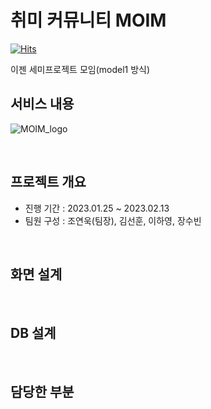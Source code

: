 # 취미 커뮤니티 MOIM
[![Hits](https://hits.seeyoufarm.com/api/count/incr/badge.svg?url=https%3A%2F%2Fgithub.com%2Fha02e%2Fsemi_project&count_bg=%234B8EE5&title_bg=%23555555&icon=&icon_color=%23E7E7E7&title=hits&edge_flat=true)](https://hits.seeyoufarm.com)

이젠 세미프로젝트 모임(model1 방식)

## 서비스 내용
![MOIM_logo](https://user-images.githubusercontent.com/121777501/224551005-bd49179b-e73e-48e1-a1bc-7accfd3de301.png)

<br>

## 프로젝트 개요
- 진행 기간 : 2023.01.25 ~ 2023.02.13
- 팀원 구성 : 조연욱(팀장), 김선훈, 이하영, 장수빈
<br>

## 화면 설계

<br>

## DB 설계

<br>

## 담당한 부분
